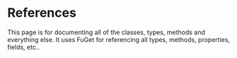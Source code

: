 # References

This page is for documenting all of the classes, types, methods and everything else.
It uses FuGet for referencing all types, methods, properties, fields, etc..